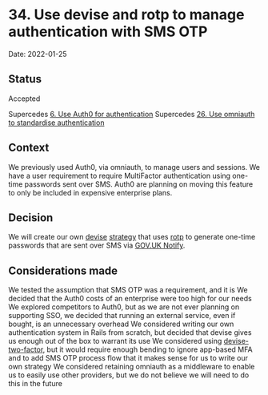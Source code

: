 # 34. Use devise and rotp to manage authentication with SMS OTP

Date: 2022-01-25

## Status

Accepted

Supercedes [6. Use Auth0 for authentication](0006-use-auth0-for-authentication.md)
Supercedes [26. Use omniauth to standardise authentication](0026-use-omniauth-to-standardise-authentication.md)

## Context

We previously used Auth0, via omniauth, to manage users and sessions. We have a user requirement to require MultiFactor authentication using one-time passwords sent over SMS. Auth0 are planning on moving this feature to only be included in expensive enterprise plans.

## Decision

We will create our own [devise](https://github.com/heartcombo/devise) [strategy](https://github.com/heartcombo/devise/tree/main/lib/devise/strategies) that uses [rotp](https://github.com/mdp/rotp) to generate one-time passwords that are sent over SMS via [GOV.UK Notify](https://www.notifications.service.gov.uk/).

## Considerations made

We tested the assumption that SMS OTP was a requirement, and it is
We decided that the Auth0 costs of an enterprise were too high for our needs
We explored competitors to Auth0, but as we are not ever planning on supporting SSO, we decided that running an external service, even if bought, is an unnecessary overhead
We considered writing our own authentication system in Rails from scratch, but decided that devise gives us enough out of the box to warrant its use
We considered using [devise-two-factor](https://github.com/tinfoil/devise-two-factor), but it would require enough bending to ignore app-based MFA and to add SMS OTP process flow that it makes sense for us to write our own strategy
We considered retaining omniauth as a middleware to enable us to easily use other providers, but we do not believe we will need to do this in the future

